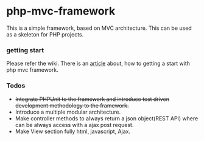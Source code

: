 # php-mvc-framework
This is a simple framework, based on MVC architecture. This can be used as a skeleton for PHP projects.    

### getting start

Please refer the wiki. There is an [article](https://github.com/erangakapukotuwa/php-mvc-framework/wiki/Getting-Start) about, how to getting a start with php mvc framework.

### Todos

  * ~~Integrate PHPUnit to the framework and introduce test driven development methodology to the framework.~~ 
  * Introduce a multiple modular architecture. 
  * Make controller methods to always return a json object(REST API) where can be always access with a ajax post request.
  * Make View section fully html, javascript, Ajax.
